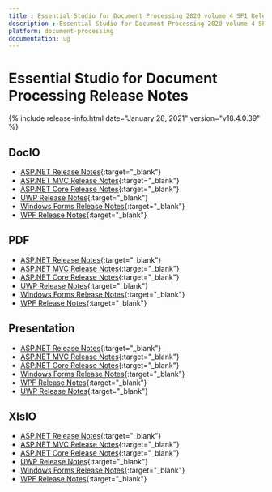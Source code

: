 ```yaml
---
title : Essential Studio for Document Processing 2020 volume 4 SP1 Release Notes  
description : Essential Studio for Document Processing 2020 volume 4 SP1 Release Notes  
platform: document-processing
documentation: ug
---
```


# Essential Studio for Document Processing  Release Notes  

{% include release-info.html date="January 28, 2021" version="v18.4.0.39" %} 

## DocIO

* [ASP.NET Release Notes](/aspnet/release-notes/v18.4.0.39#docio){:target="_blank"}
* [ASP.NET MVC Release Notes](/aspnetmvc/release-notes/v18.4.0.39#docio){:target="_blank"}
* [ASP.NET Core Release Notes](/aspnet-core/release-notes/v18.4.0.39#docio){:target="_blank"}
* [UWP Release Notes](/uwp/release-notes/v18.4.0.39#docio){:target="_blank"}
* [Windows Forms Release Notes](/windowsforms/release-notes/v18.4.0.39#docio){:target="_blank"}
* [WPF Release Notes](/wpf/release-notes/v18.4.0.39#docio){:target="_blank"}


## PDF

* [ASP.NET Release Notes](/aspnet/release-notes/v18.4.0.39#pdf){:target="_blank"}
* [ASP.NET MVC Release Notes](/aspnetmvc/release-notes/v18.4.0.39#pdf){:target="_blank"}
* [ASP.NET Core Release Notes](/aspnet-core/release-notes/v18.4.0.39#pdf){:target="_blank"}
* [UWP Release Notes](/uwp/release-notes/v18.4.0.39#pdf){:target="_blank"}
* [Windows Forms Release Notes](/windowsforms/release-notes/v18.4.0.39#pdf){:target="_blank"}
* [WPF Release Notes](/wpf/release-notes/v18.4.0.39#pdf){:target="_blank"}


## Presentation

* [ASP.NET Release Notes](/aspnet/release-notes/v18.4.0.39#presentation){:target="_blank"}
* [ASP.NET MVC Release Notes](/aspnetmvc/release-notes/v18.4.0.39#presentation){:target="_blank"}
* [ASP.NET Core Release Notes](/aspnet-core/release-notes/v18.4.0.39#presentation){:target="_blank"}
* [Windows Forms Release Notes](/windowsforms/release-notes/v18.4.0.39#presentation){:target="_blank"}
* [WPF Release Notes](/wpf/release-notes/v18.4.0.39#presentation){:target="_blank"}
* [UWP Release Notes](/uwp/release-notes/v18.4.0.39#presentation){:target="_blank"}


## XlsIO

* [ASP.NET Release Notes](/aspnet/release-notes/v18.4.0.39#xlsio){:target="_blank"}
* [ASP.NET MVC Release Notes](/aspnetmvc/release-notes/v18.4.0.39#xlsio){:target="_blank"}
* [ASP.NET Core Release Notes](/aspnet-core/release-notes/v18.4.0.39#xlsio){:target="_blank"}
* [UWP Release Notes](/uwp/release-notes/v18.4.0.39#xlsio){:target="_blank"}
* [Windows Forms Release Notes](/windowsforms/release-notes/v18.4.0.39#xlsio){:target="_blank"}
* [WPF Release Notes](/wpf/release-notes/v18.4.0.39#xlsio){:target="_blank"}
